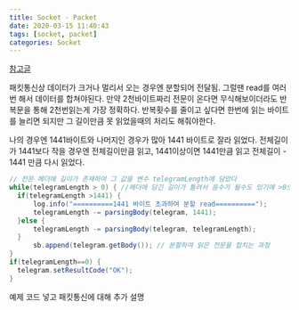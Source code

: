 ```yaml
---
title: Socket - Packet
date: 2020-03-15 11:40:43
tags: [socket, packet]
categories: Socket
---
```


[참고글](https://brunch.co.kr/@wangho/6)

패킷통신상 데이터가 크거나 멀리서 오는 경우엔 분할되어 전달됨.
그럴땐 read를 여러번 해서 데이터를 합쳐야된다.
만약 2천바이트짜리 전문이 온다면 무식해보이더라도 반복문을 통해 2천번읽는게 가장 정확하다.
반복횟수를 줄이고 싶다면 한번에 읽는 바이트를 늘리면 되지만 그 길이만큼 못 읽었을때의 처리도 해줘야한다.

나의 경우엔 1441바이트와 나머지인 경우가 많아 1441 바이트로 잘라 읽었다.
전체길이가 1441보다 작을 경우엔 전체길이만큼 읽고, 1441이상이면 1441만큼 읽고 전체길이 - 1441 만큼 다시 읽었다.
```java
// 전문 헤더에 길이가 존재하여 그 값을 변수 telegramLength에 담았다
while(telegramLength > 0) { //헤더에 담긴 길이가 틀려서 음수가 될수도 있기에 >0으로 함.
  if(telegramLength >1441) {
	  log.info("==========1441 바이트 초과하여 분할 read==========");
	  telegramLength -= parsingBody(telegram, 1441);
  }else {
	  telegramLength -= parsingBody(telegram, telegramLength);
  }
	  sb.append(telegram.getBody()); // 분할하여 읽은 전문을 합치는 과정
}
if(telegramLength==0) {  
  telegram.setResultCode("OK");
}
```

예제 코드 넣고 패킷통신에 대해 추가 설명
